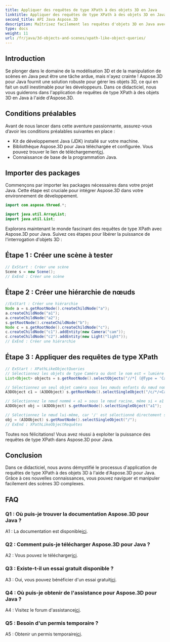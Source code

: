 ```yaml
---
title: Appliquer des requêtes de type XPath à des objets 3D en Java
linktitle: Appliquer des requêtes de type XPath à des objets 3D en Java
second_title: API Java Aspose.3D
description: Maîtrisez facilement les requêtes d'objets 3D en Java avec Aspose.3D. Appliquez des requêtes de type XPath, manipulez des scènes et améliorez votre développement 3D.
type: docs
weight: 11
url: /fr/java/3d-objects-and-scenes/xpath-like-object-queries/
---
```

## Introduction

Se plonger dans le domaine de la modélisation 3D et de la manipulation de scènes en Java peut être une tâche ardue, mais n'ayez crainte ! Aspose.3D pour Java fournit une solution robuste pour gérer les objets 3D, ce qui en fait un outil inestimable pour les développeurs. Dans ce didacticiel, nous vous guiderons dans l'application de requêtes de type XPath à des objets 3D en Java à l'aide d'Aspose.3D.

## Conditions préalables

Avant de nous lancer dans cette aventure passionnante, assurez-vous d’avoir les conditions préalables suivantes en place :

- Kit de développement Java (JDK) installé sur votre machine.
-  Bibliothèque Aspose.3D pour Java téléchargée et configurée. Vous pouvez trouver le lien de téléchargement[ici](https://releases.aspose.com/3d/java/).
- Connaissance de base de la programmation Java.

## Importer des packages

Commençons par importer les packages nécessaires dans votre projet Java. Cette étape est cruciale pour intégrer Aspose.3D dans votre environnement de développement.

```java
import com.aspose.threed.*;

import java.util.ArrayList;
import java.util.List;
```

Explorons maintenant le monde fascinant des requêtes de type XPath avec Aspose.3D pour Java. Suivez ces étapes pour libérer la puissance de l'interrogation d'objets 3D :

## Étape 1 : Créer une scène à tester

```java
// ExStart : Créer une scène
Scene s = new Scene();
// ExEnd : Créer une scène
```

## Étape 2 : Créer une hiérarchie de nœuds

```java
//ExStart : Créer une hiérarchie
Node a = s.getRootNode().createChildNode("a");
a.createChildNode("a1");
a.createChildNode("a2");
s.getRootNode().createChildNode("b");
Node c = s.getRootNode().createChildNode("c");
c.createChildNode("c1").addEntity(new Camera("cam"));
c.createChildNode("c2").addEntity(new Light("light"));
// ExEnd : Créer une hiérarchie
```

## Étape 3 : Appliquer des requêtes de type XPath

```java
// ExStart : XPathLikeObjectQueries
// Sélectionnez les objets de type Caméra ou dont le nom est « lumière », quel que soit leur emplacement.
List<Object> objects = s.getRootNode().selectObjects("//*[ (@Type = 'Camera') ou (@Name = 'light')]");

// Sélectionnez un seul objet caméra sous les nœuds enfants du nœud nommé « c » sous le nœud racine.
A3DObject c1 = (A3DObject) s.getRootNode().selectSingleObject("/c/*/<Camera>");

// Sélectionnez le nœud nommé « a1 » sous le nœud racine, même si « a1 » n'est pas un nœud directement enfant
A3DObject obj = (A3DObject) s.getRootNode().selectSingleObject("a1");

// Sélectionnez le nœud lui-même, car '/' est sélectionné directement sur le nœud racine
obj = (A3DObject) s.getRootNode().selectSingleObject("/");
// ExEnd : XPathLikeObjectRequêtes
```

Toutes nos félicitations! Vous avez réussi à exploiter la puissance des requêtes de type XPath dans Aspose.3D pour Java.

## Conclusion

Dans ce didacticiel, nous avons démystifié le processus d'application de requêtes de type XPath à des objets 3D à l'aide d'Aspose.3D pour Java. Grâce à ces nouvelles connaissances, vous pouvez naviguer et manipuler facilement des scènes 3D complexes.

## FAQ

### Q1 : Où puis-je trouver la documentation Aspose.3D pour Java ?

 A1 : La documentation est disponible[ici](https://reference.aspose.com/3d/java/).

### Q2 : Comment puis-je télécharger Aspose.3D pour Java ?

 A2 : Vous pouvez le télécharger[ici](https://releases.aspose.com/3d/java/).

### Q3 : Existe-t-il un essai gratuit disponible ?

 A3 : Oui, vous pouvez bénéficier d'un essai gratuit[ici](https://releases.aspose.com/).

### Q4 : Où puis-je obtenir de l'assistance pour Aspose.3D pour Java ?

 A4 : Visitez le forum d'assistance[ici](https://forum.aspose.com/c/3d/18).

### Q5 : Besoin d'un permis temporaire ?

 A5 : Obtenir un permis temporaire[ici](https://purchase.aspose.com/temporary-license/).